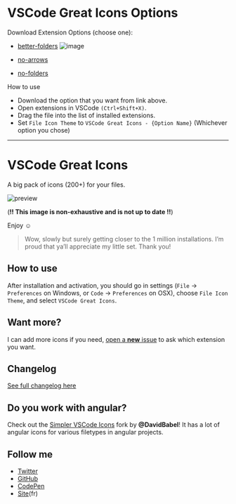 # VSCode Great Icons Options

Download Extension Options (choose one):
- [better-folders](https://github.com/So1ene/vscode-great-icons--better-folders/blob/better-folders/vscode-great-icons--better-folders-1.0.0.vsix) ![image](https://user-images.githubusercontent.com/62023521/159389547-ea254589-9656-4d54-b779-c47ba67fc750.png)

- [no-arrows](https://github.com/So1ene/vscode-great-icons--better-folders/blob/no-arrows/vscode-great-icons-noarrows-1.0.0.vsix)
- [no-folders](https://github.com/So1ene/vscode-great-icons--better-folders/blob/no-folders/vscode-great-icons-nofolders-1.0.0.vsix)

How to use
- Download the option that you want from link above.
- Open extensions in VSCode `(Ctrl+Shift+X)`.
- Drag the file into the list of installed extensions.
- Set `File Icon Theme` to `VSCode Great Icons - {Option Name}` (Whichever option you chose)

---

# VSCode Great Icons

A big pack of icons (200+) for your files.

![preview](https://raw.githubusercontent.com/EmmanuelBeziat/vscode-great-icons/icons-test/icons.jpg)

(**!! This image is non-exhaustive and is not up to date !!**)

Enjoy ☺

> Wow, slowly but surely getting closer to the 1 million installations. I’m proud that ya’ll appreciate my little set. Thank you!

## How to use

After installation and activation, you should go in settings (`File` → `Preferences` on Windows, or `Code` → `Preferences` on OSX), choose `File Icon Theme`, and select `VSCode Great Icons`.

## Want more?

I can add more icons if you need, [open a **new** issue](https://github.com/EmmanuelBeziat/vscode-great-icons/issues) to ask which extension you want.

## Changelog

[See full changelog here](https://github.com/EmmanuelBeziat/vscode-great-icons/blob/master/CHANGELOG.md)

## Do you work with angular?

Check out the [Simpler VSCode Icons](https://github.com/DavidBabel/vscode-simpler-icons) fork by **@DavidBabel**! It has a lot of angular icons for various filetypes in angular projects.


## Follow me

* [Twitter](https://twitter.com/EmmanuelBeziat)
* [GitHub](https://github.com/EmmanuelBeziat)
* [CodePen](http://codepen.io/EmmanuelBeziat)
* [Site](https://www.emmanuelbeziat.com)(fr)
